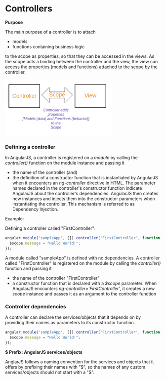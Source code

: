 # Controllers

**Purpose**

The main purpose of a controller is to attach

* models
* functions containing business logic

to the scope as properties, so that they can be accessed in the views.
As the scope acts a binding between the controller and the view, the view can access the properties (models and functions) attached to the scope by the controller.

![](_misc/Controller-Scope-View.png)


### Defining a controller

In AngularJS, a controller is registered on a *module* by calling the *controller()* function on the module instance and passing it

* the name of the controller (and)
* the definition of a constructor function that is instantiated by AngularJS when it encounters an *ng-controller* directive in HTML. The parameter names declared in the controller's constructor function indicate AngularJS about the controller's dependencies. AngularJS then creates new instances and injects them into the constructor parameters when instantiating the controller. This mechanism is referred to as Dependency Injection.

Example:

Defining a controller called "FirstController":

```javascript
angular.module('sampleApp', []).controller('FirstController', function($scope) {
  $scope.message = "Hello World!";
});
```

A module called "sampleApp" is defined with no dependencies.
A controller called "FirstController" is registered on the module by calling the *controller()* function and passing it

* the name of the controller "FirstController"
* a constructor function that is declared with a *$scope* parameter. When AngularJS encounters *ng-controller='FirstController'*, it creates a new *scope* instance and passes it as an argument to the controller function

### Controller dependencies

A controller can declare the services/objects that it depends on by providing their names as parameters to its constructor function.

```javascript
angular.module('sampleApp', []).controller('FirstController', function($scope, customService) {
  $scope.message = "Hello World!";
});
```

**$ Prefix: AngularJS services/objects**

AnglarJS follows a naming convention for the services and objects that it offers by prefixing their names with "$", so the names of any custom services/objects should not start with a "$".
